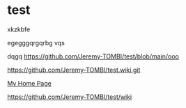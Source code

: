 # test

xkzkbfe

egegggqrgqrbg
vqs

dqgq
https://github.com/Jeremy-TOMBI/test/blob/main/ooo

https://github.com/Jeremy-TOMBI/test.wiki.git

[My Home Page](Home)

https://github.com/Jeremy-TOMBI/test/wiki
